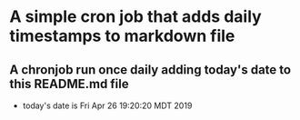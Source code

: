 A simple cron job that adds daily timestamps to markdown file
============================================================
## A chronjob run once daily adding today's date to this README.md file
* today's date is Fri Apr 26 19:20:20 MDT 2019
